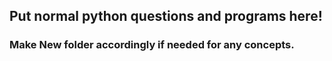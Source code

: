 ## Put normal python questions and programs here!
### Make New folder accordingly if needed for any concepts. 
